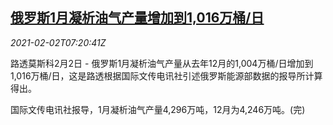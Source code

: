<!--1612252438000-->
[俄罗斯1月凝析油气产量增加到1,016万桶/日](https://cn.reuters.com/article/russia-condensate-output-0202-tues-idCNKBS2A20NL)
------

<div><i>2021-02-02T07:20:41Z</i></div><p>路透莫斯科2月2日 - 俄罗斯1月凝析油气产量从去年12月的1,004万桶/日增加到1,016万桶/日，这是路透根据国际文传电讯社引述俄罗斯能源部数据的报导所计算得出。</p><p>国际文传电讯社报导，1月凝析油气产量4,296万吨，12月为4,246万吨。(完)</p>
